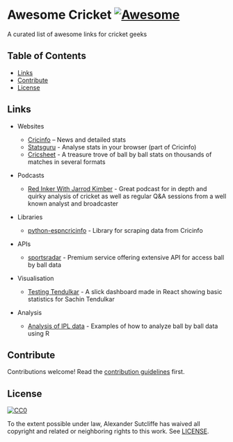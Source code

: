 # Awesome Cricket [![Awesome][awesome-badge]][awesome-link]

A curated list of awesome links for cricket geeks

## Table of Contents

- [Links](#links)
- [Contribute](#contribute)
- [License](#license)

## Links

- Websites
    - [Cricinfo](https://www.espncricinfo.com/) – News and detailed stats
    - [Statsguru](https://stats.espncricinfo.com/ci/engine/stats/index.html) - Analyse stats in your browser (part of Cricinfo)
    - [Cricsheet](https://cricsheet.org/) - A treasure trove of ball by ball stats on thousands of matches in several formats

- Podcasts
    - [Red Inker With Jarrod Kimber](https://anchor.fm/redinker) - Great podcast for in depth and quirky analysis of cricket as well as regular Q&A sessions from a well known analyst and broadcaster

- Libraries
    - [python-espncricinfo](https://github.com/dwillis/python-espncricinfo) - Library for scraping data from Cricinfo 

- APIs

    - [sportsradar](https://developer.sportradar.com/docs/read/cricket/Cricket_v2) - Premium service offering extensive API for access ball by ball data

- Visualisation
    - [Testing Tendulkar](https://github.com/saranshbarua/Testing-Tendulkar) - A slick dashboard made in React showing basic statistics for Sachin Tendulkar

- Analysis
    - [Analysis of IPL data](https://www.kaggle.com/josephgpinto/ipl-data-analysis) - Examples of how to analyze ball by ball data using R

## Contribute

Contributions welcome! Read the [contribution guidelines](CONTRIBUTING.md) first.

## License

[![CC0][CC0-badge]][CC0-link]

To the extent possible under law, Alexander Sutcliffe has waived all copyright
and related or neighboring rights to this work. See [LICENSE](LICENSE).

[awesome-badge]: https://cdn.rawgit.com/sindresorhus/awesome/d7305f38d29fed78fa85652e3a63e154dd8e8829/media/badge.svg
[awesome-link]: https://github.com/sindresorhus/awesome
[CC0-badge]: http://mirrors.creativecommons.org/presskit/buttons/88x31/svg/cc-zero.svg
[CC0-link]: https://creativecommons.org/publicdomain/zero/1.0/
